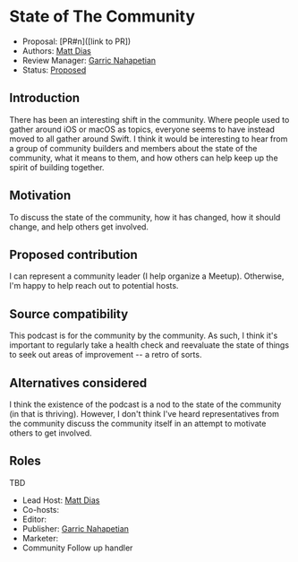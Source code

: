 # State of The Community

* Proposal: [PR#n]([link to PR])
* Authors: [Matt Dias](https://twitter.com/mdiasdev)
* Review Manager: [Garric Nahapetian](https://github.com/garricn)
* Status: [Proposed]()

## Introduction

There has been an interesting shift in the community. Where people used to gather around iOS or macOS as topics, everyone seems to have instead moved to all gather around Swift. I think it would be interesting to hear from a group of community builders and members about the state of the community, what it means to them, and how others can help keep up the spirit of building together.

## Motivation

To discuss the state of the community, how it has changed, how it should change, and help others get involved.

## Proposed contribution

I can represent a community leader (I help organize a Meetup). Otherwise, I'm happy to help reach out to potential hosts.

## Source compatibility

This podcast is for the community by the community. As such, I think it's important to regularly take a health check and reevaluate the state of things to seek out areas of improvement -- a retro of sorts.

## Alternatives considered

I think the existence of the podcast is a nod to the state of the community (in that is thriving). However, I don't think I've heard representatives from the community discuss the community itself in an attempt to motivate others to get involved.

## Roles
TBD

- Lead Host: [Matt Dias](https://twitter.com/mdiasdev)
- Co-hosts:
- Editor:
- Publisher: [Garric Nahapetian](https://github.com/garricn)
- Marketer:
- Community Follow up handler
